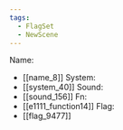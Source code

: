 ```yaml
---
tags:
  - FlagSet
  - NewScene
---
```

Name:
- [[name_8]]
System:
- [[system_40]]
Sound:
- [[sound_156]]
Fn:
- [[e1111_function14]]
Flag:
- [[flag_9477]]
